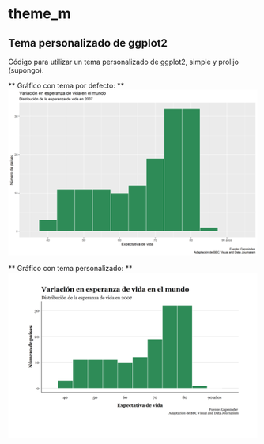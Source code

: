 # theme_m
## Tema personalizado de ggplot2

Código para utilizar un tema personalizado de ggplot2, simple y prolijo (supongo). 

** Gráfico con tema por defecto: **
 ![](imagenes/plot_0.png)


** Gráfico con tema personalizado: **
 ![](imagenes/plot_1.png)